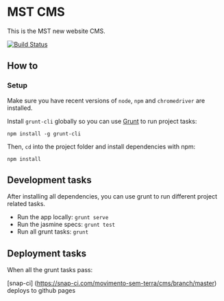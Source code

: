 # MST CMS

This is the MST new website CMS.

[![Build Status](https://snap-ci.com/movimento-sem-terra/cms/branch/master/build_image)](https://snap-ci.com/movimento-sem-terra/cms/branch/master)

## How to

### Setup

Make sure you have recent versions of `node`, `npm` and `chromedriver` are installed.

Install `grunt-cli` globally so you can use [Grunt](http://gruntjs.com) to run project tasks:


```
npm install -g grunt-cli
```

Then, `cd` into the project folder and install dependencies with npm:

```
npm install
```

## Development tasks

After installing all dependencies, you can use grunt to run different project related tasks.

* Run the app locally: `grunt serve`
* Run the jasmine specs: `grunt test`
* Run all grunt tasks: `grunt`

## Deployment tasks

When all the grunt  tasks pass:

[snap-ci] (https://snap-ci.com/movimento-sem-terra/cms/branch/master) deploys to github pages

